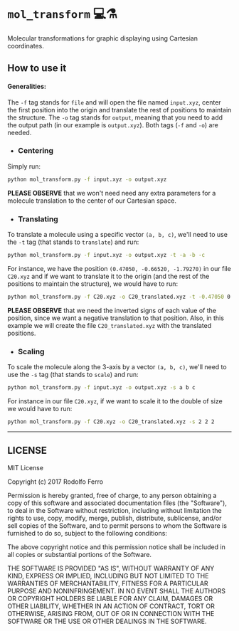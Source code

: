 # `mol_transform` 💻⚗️

Molecular transformations for graphic displaying using Cartesian coordinates.

## How to use it

#### Generalities:
The `-f` tag stands for `file` and will open the file named `input.xyz`, center the first position into the origin and translate the rest of positions to maintain the structure. The `-o` tag stands for `output`, meaning that you need to add the output path (in our example is `output.xyz`).
Both tags (`-f` and `-o`) are needed.


- ### Centering

Simply run:
```bash
python mol_transform.py -f input.xyz -o output.xyz
```
**PLEASE OBSERVE** that we won't need need any extra parameters for a molecule translation to the center of our Cartesian space.

- ### Translating

To translate a molecule using a specific vector `(a, b, c)`, we'll need to use the `-t` tag (that stands to `translate`) and run:
```bash
python mol_transform.py -f input.xyz -o output.xyz -t -a -b -c
```

For instance, we have the position `(0.47050, -0.66520, -1.79270)` in our file `C20.xyz` and if we want to translate it to the origin (and the rest of the positions to maintain the structure), we would have to run:
```bash
python mol_transform.py -f C20.xyz -o C20_translated.xyz -t -0.47050 0.66520 1.79270
```
**PLEASE OBSERVE** that we need the inverted signs of each value of the position, since we want a negative translation to that position. Also, in this example we will create the file `C20_translated.xyz` with the translated positions.


- ### Scaling

To scale the molecule along the 3-axis by a vector `(a, b, c)`, we'll need to use the `-s` tag (that stands to `scale`) and run:
```bash
python mol_transform.py -f input.xyz -o output.xyz -s a b c
```

For instance in our file `C20.xyz`, if we want to scale it to the double of size we would have to run:
```bash
python mol_transform.py -f C20.xyz -o C20_translated.xyz -s 2 2 2
```

------

## LICENSE

MIT License

Copyright (c) 2017 Rodolfo Ferro

Permission is hereby granted, free of charge, to any person obtaining a copy
of this software and associated documentation files (the "Software"), to deal
in the Software without restriction, including without limitation the rights
to use, copy, modify, merge, publish, distribute, sublicense, and/or sell
copies of the Software, and to permit persons to whom the Software is
furnished to do so, subject to the following conditions:

The above copyright notice and this permission notice shall be included in all
copies or substantial portions of the Software.

THE SOFTWARE IS PROVIDED "AS IS", WITHOUT WARRANTY OF ANY KIND, EXPRESS OR
IMPLIED, INCLUDING BUT NOT LIMITED TO THE WARRANTIES OF MERCHANTABILITY,
FITNESS FOR A PARTICULAR PURPOSE AND NONINFRINGEMENT. IN NO EVENT SHALL THE
AUTHORS OR COPYRIGHT HOLDERS BE LIABLE FOR ANY CLAIM, DAMAGES OR OTHER
LIABILITY, WHETHER IN AN ACTION OF CONTRACT, TORT OR OTHERWISE, ARISING FROM,
OUT OF OR IN CONNECTION WITH THE SOFTWARE OR THE USE OR OTHER DEALINGS IN THE
SOFTWARE.
